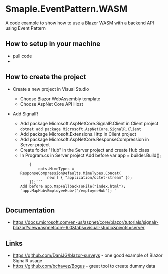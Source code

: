 # Smaple.EventPattern.WASM

A code example to show how to use a Blazor WASM with a backend API using Event Pattern


## How to setup in your machine

* pull code
* 

## How to create the project

* Create a new project in Visual Studio
	* Choose Blazor WebAssembly template
	* Choose AspNet Core API Host

* Add SignalR
	* Add package Microsoft.AspNetCore.SignalR.Client in Client project
		`dotnet add package Microsoft.AspNetCore.SignalR.Client`
	* Add package Microsoft.Extensions.Http in Client project	
	* Add package Microsoft.AspNetCore.ResponseCompression in Server project
	* Create folder "Hub" in the Server project and create Hub class
	* In Program.cs in Server project
		Add before var app = builder.Build();
		```builder.Services.AddResponseCompression(opts =>
			{
				opts.MimeTypes = ResponseCompressionDefaults.MimeTypes.Concat(
					new[] { "application/octet-stream" });
			});```
		Add before app.MapFallbackToFile("index.html");
		`app.MapHub<EmployeeHub>("/employeeHub"); `
		

## Documentation

* https://docs.microsoft.com/en-us/aspnet/core/blazor/tutorials/signalr-blazor?view=aspnetcore-6.0&tabs=visual-studio&pivots=server



## Links

* https://github.com/DaniJG/blazor-surveys - one good example of Blazor SignalR usage
* https://github.com/bchavez/Bogus - great tool to create dummy data

